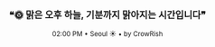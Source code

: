 <div align="center">

<br>

<h3>❝🌞 맑은 오후 하늘, 기분까지 맑아지는 시간입니다❞</h3>

<sub>02:00 PM • Seoul ☀️ • by CrowRish</sub>

<br>

</div>